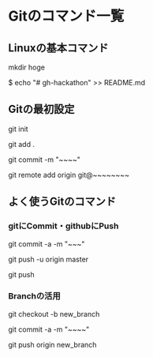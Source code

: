 # Gitのコマンド一覧

## Linuxの基本コマンド

mkdir hoge

$ echo "# gh-hackathon" >> README.md

## Gitの最初設定

git init

git add .

git commit -m "~~~~"

git remote add origin git@~~~~~~~~

## よく使うGitのコマンド

### gitにCommit・githubにPush
git commit -a -m "~~~"

git push -u origin master

git push

### Branchの活用

git checkout -b new_branch

git commit -a -m "~~~~"

git push origin new_branch